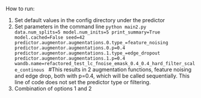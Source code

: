 How to run:
1. Set default values in the config directory under the predictor
2. Set parameters in the command line
    ```python main2.py  data.num_splits=5 model.num_inits=5 print_summary=True model.cached=False seed=42 predictor.augmentor.augmentations.0.type_=feature_noising predictor.augmentor.augmentations.0.p=0.4 predictor.augmentor.augmentations.1.type_=edge_dropout predictor.augmentor.augmentations.1.p=0.4 wandb.name=refactored_test_lc_fnoise_emask_0.4_0.4_hard_filter_scale_continous ```
    #This results in 2 augmentation functions, feature noising and edge drop, both with p=0.4, which will be called sequentially. This line of code does not set the predictor type or filtering.
4. Combination of options 1 and 2
